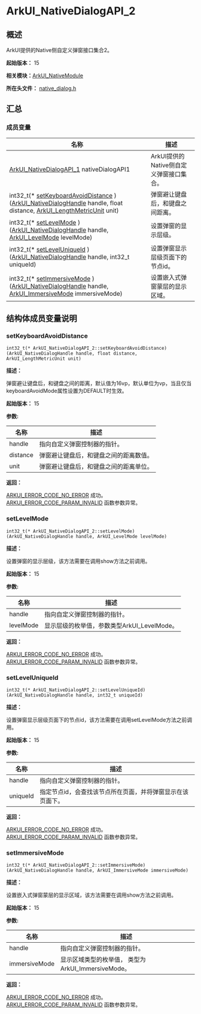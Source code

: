 # ArkUI_NativeDialogAPI_2


## 概述

ArkUI提供的Native侧自定义弹窗接口集合2。

**起始版本：** 15

**相关模块：**[ArkUI_NativeModule](_ark_u_i___native_module.md)

**所在头文件：** [native_dialog.h](native__dialog_8h.md)

## 汇总


### 成员变量

| 名称 | 描述 | 
| -------- | -------- |
| [ArkUI_NativeDialogAPI_1](_ark_u_i___native_dialog_a_p_i__1.md) nativeDialogAPI1 | ArkUI提供的Native侧自定义弹窗接口集合。  | 
| int32_t(\* [setKeyboardAvoidDistance](#setkeyboardavoiddistance) )([ArkUI_NativeDialogHandle](_ark_u_i___native_module.md#arkui_nativedialoghandle) handle, float distance, [ArkUI_LengthMetricUnit](_ark_u_i___native_module.md#arkui_lengthmetricunit) unit) | 弹窗避让键盘后，和键盘之间距离。  | 
| int32_t(\* [setLevelMode](#setlevelmode) )([ArkUI_NativeDialogHandle](_ark_u_i___native_module.md#arkui_nativedialoghandle) handle, [ArkUI_LevelMode](_ark_u_i___native_module.md#arkui_levelmode) levelMode) | 设置弹窗的显示层级。  | 
| int32_t(\* [setLevelUniqueId](#setleveluniqueid) )([ArkUI_NativeDialogHandle](_ark_u_i___native_module.md#arkui_nativedialoghandle) handle, int32_t uniqueId) | 设置弹窗显示层级页面下的节点id。  | 
| int32_t(\* [setImmersiveMode](#setimmersivemode) )([ArkUI_NativeDialogHandle](_ark_u_i___native_module.md#arkui_nativedialoghandle) handle, [ArkUI_ImmersiveMode](_ark_u_i___native_module.md#arkui_immersivemode) immersiveMode) | 设置嵌入式弹窗蒙层的显示区域。  | 



## 结构体成员变量说明


### setKeyboardAvoidDistance

```
int32_t(* ArkUI_NativeDialogAPI_2::setKeyboardAvoidDistance) (ArkUI_NativeDialogHandle handle, float distance, ArkUI_LengthMetricUnit unit)
```
**描述：**

弹窗避让键盘后，和键盘之间的距离，默认值为16vp，默认单位为vp，当且仅当keyboardAvoidMode属性设置为DEFAULT时生效。

**起始版本：** 15

**参数:**

| 名称 | 描述 | 
| -------- | -------- |
| handle | 指向自定义弹窗控制器的指针。  | 
| distance | 弹窗避让键盘后，和键盘之间的距离数值。 | 
| unit | 弹窗避让键盘后，和键盘之间的距离单位。  | 

**返回：**

[ARKUI_ERROR_CODE_NO_ERROR](_ark_u_i___native_module.md) 成功。 [ARKUI_ERROR_CODE_PARAM_INVALID](_ark_u_i___native_module.md) 函数参数异常。

### setLevelMode

```
int32_t(* ArkUI_NativeDialogAPI_2::setLevelMode) (ArkUI_NativeDialogHandle handle, ArkUI_LevelMode levelMode)
```
**描述：**

设置弹窗的显示层级，该方法需要在调用show方法之前调用。

**起始版本：** 15

**参数:**

| 名称 | 描述 | 
| -------- | -------- |
| handle | 指向自定义弹窗控制器的指针。  | 
| levelMode | 显示层级的枚举值，参数类型ArkUI_LevelMode。 |

**返回：**

[ARKUI_ERROR_CODE_NO_ERROR](_ark_u_i___native_module.md) 成功。 [ARKUI_ERROR_CODE_PARAM_INVALID](_ark_u_i___native_module.md) 函数参数异常。

### setLevelUniqueId

```
int32_t(* ArkUI_NativeDialogAPI_2::setLevelUniqueId) (ArkUI_NativeDialogHandle handle, int32_t uniqueId)
```
**描述：**

设置弹窗显示层级页面下的节点id，该方法需要在调用setLevelMode方法之前调用。

**起始版本：** 15

**参数:**

| 名称 | 描述 | 
| -------- | -------- |
| handle | 指向自定义弹窗控制器的指针。  | 
| uniqueId | 指定节点id，会查找该节点所在页面，并将弹窗显示在该页面下。 |

**返回：**

[ARKUI_ERROR_CODE_NO_ERROR](_ark_u_i___native_module.md) 成功。 [ARKUI_ERROR_CODE_PARAM_INVALID](_ark_u_i___native_module.md) 函数参数异常。

### setImmersiveMode

```
int32_t(* ArkUI_NativeDialogAPI_2::setImmersiveMode) (ArkUI_NativeDialogHandle handle, ArkUI_ImmersiveMode immersiveMode)
```
**描述：**

设置嵌入式弹窗蒙层的显示区域，该方法需要在调用show方法之前调用。

**起始版本：** 15

**参数:**

| 名称 | 描述 | 
| -------- | -------- |
| handle | 指向自定义弹窗控制器的指针。  | 
| immersiveMode | 显示区域类型的枚举值， 类型为ArkUI_ImmersiveMode。 |

**返回：**

[ARKUI_ERROR_CODE_NO_ERROR](_ark_u_i___native_module.md) 成功。 [ARKUI_ERROR_CODE_PARAM_INVALID](_ark_u_i___native_module.md) 函数参数异常。
